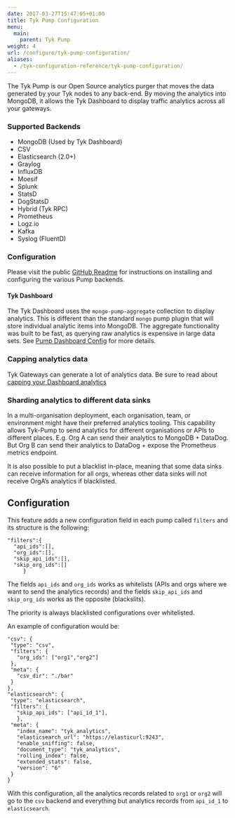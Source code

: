 ```yaml
---
date: 2017-03-27T15:47:05+01:00
title: Tyk Pump Configuration
menu:
  main:
    parent: Tyk Pump
weight: 4
url: /configure/tyk-pump-configuration/
aliases:
  - /tyk-configuration-reference/tyk-pump-configuration/
---
```


The Tyk Pump is our Open Source analytics purger that moves the data generated by your Tyk nodes to any back-end.  By moving the analytics into MongoDB, it allows the Tyk Dashboard to display traffic analytics across all your gateways.

### Supported Backends
- MongoDB (Used by Tyk Dashboard)
- CSV
- Elasticsearch (2.0+)
- Graylog
- InfluxDB
- Moesif
- Splunk
- StatsD
- DogStatsD
- Hybrid (Tyk RPC)
- Prometheus
- Logz.io
- Kafka
- Syslog (FluentD)

### Configuration

Please visit the public [GitHub Readme](https://github.com/TykTechnologies/tyk-pump) for instructions on installing and configuring the various Pump backends.

#### Tyk Dashboard

The Tyk Dashboard uses the `mongo-pump-aggregate` collection to display analytics. This is different than the standard `mongo` pump plugin that will store individual analytic items into MongoDB. The aggregate functionality was built to be fast, as querying raw analytics is expensive in large data sets. See [Pump Dashboard Config](/docs/tyk-configuration-reference/tyk-pump-dashboard-config/) for more details.

### Capping analytics data

Tyk Gateways can generate a lot of analytics data. Be sure to read about [capping your Dashboard analytics](/docs/analytics-and-reporting/capping-analytics-data-storage/)

### Sharding analytics to different data sinks

In a multi-organisation deployment, each organisation, team, or environment might have their preferred analytics tooling. This capability allows Tyk-Pump to send analytics for different organisations or APIs to different places. E.g. Org A can send their analytics to MongoDB + DataDog. But Org B can send their analytics to DataDog + expose the Prometheus metrics endpoint.

It is also possible to put a blacklist in-place, meaning that some data sinks can receive information for all orgs, whereas other data sinks will not receive OrgA’s analytics if blacklisted.

## Configuration
This feature adds a new configuration field in each pump called `filters` and its structure is the following:
```
"filters":{
  "api_ids":[],
  "org_ids":[],
  "skip_api_ids":[],
  "skip_org_ids":[]
     }
```
The fields `api_ids` and `org_ids` works as whitelists (APIs and orgs where we want to send the analytics records) and the fields  `skip_api_ids` and `skip_org_ids` works as the opposite (blackslits). 

The priority is always blacklisted configurations over whitelisted.

An example of configuration would be:
 ```
"csv": {
  "type": "csv",
  "filters": {
    "org_ids": ["org1","org2"]
  },
  "meta": {
    "csv_dir": "./bar"
  }
},
"elasticsearch": {
  "type": "elasticsearch",
  "filters": {
    "skip_api_ids": ["api_id_1"],
    },
  "meta": {
    "index_name": "tyk_analytics",
    "elasticsearch_url": "https://elasticurl:9243",
    "enable_sniffing": false,
    "document_type": "tyk_analytics",
    "rolling_index": false,
    "extended_stats": false,
    "version": "6"
  }
}
```
With this configuration, all the analytics records related to `org1` or `org2` will go to the `csv` backend and everything but analytics records from `api_id_1` to `elasticsearch`.
